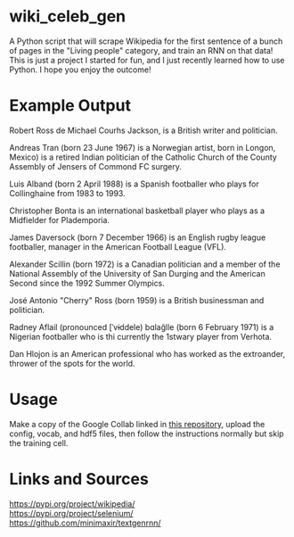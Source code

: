 # wiki_celeb_gen
A Python script that will scrape Wikipedia for the first sentence of a bunch of pages in the "Living people" category, and train an RNN on that data!
This is just a project I started for fun, and I just recently learned how to use Python. I hope you enjoy the outcome!

# Example Output
Robert Ross de Michael Courhs Jackson, is a British writer and politician.   
  
Andreas Tran (born 23 June 1967) is a Norwegian artist, born in Longon, Mexico) is a retired Indian politician of the Catholic Church of the County Assembly of Jensers of Commond FC surgery.  
  
Luis Alband (born 2 April 1988) is a Spanish footballer who plays for Collinghaine from 1983 to 1993.  
  
Christopher Bonta  is an international basketball player who plays as a Midfielder for Plademporia.  
  
James Daversock (born 7 December 1966) is an English rugby league footballer, manager in the American Football League (VFL).
  
Alexander Scillin (born 1972) is a Canadian politician and a member of the National Assembly of the University of San Durging and the American Second since the 1992 Summer Olympics.  
  
José Antonio "Cherry" Ross (born 1959) is a British businessman and politician.  
  
Radney Aflail (pronounced \[ˈvɨddele) bɑlağlle (born 6 February 1971) is a Nigerian footballer who is thi currently the 1stwary player from Verhota.
  
Dan Hlojon is an American professional who has worked as the extroander, thrower of the spots for the world.

# Usage
Make a copy of the Google Collab linked in [this repository](https://github.com/minimaxir/textgenrnn/), upload the config, vocab, and hdf5 files, then follow the instructions normally but skip the training cell.

# Links and Sources
https://pypi.org/project/wikipedia/  
https://pypi.org/project/selenium/  
https://github.com/minimaxir/textgenrnn/  
